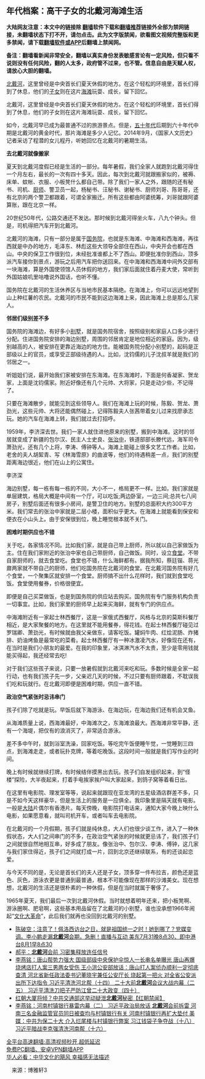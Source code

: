  <!-- 面包屑导航 --> <h2>年代档案：高干子女的北戴河海滩生活</h2> <p class="notice"><b>大陆网友注意：本文中的链接除 <a href="https://github.com/bannedbook/fanqiang" >翻墙</a>软件下载和<a href="https://github.com/killgcd/justmysocks/blob/master/README.md">翻墙推荐</a>链接外全部为禁网链接，未翻墙状态下打不开，请勿点击。此为文字版禁闻，欲看图文视频完整版和更多禁闻，请下载<a href="https://github.com/bannedbook/fanqiang">翻墙软件或APP</a>后翻墙上禁闻网。</p><p>备注：翻墙看新闻非常安全，翻墙以真实身份发表敏感言论有一定风险，但只看不说则没有任何风险，翻的人太多，政府管不过来，也不管。信息自由是天赋人权，请放心大胆的翻墙。</b></p>  <div class="entry"> <p id="summary"><a href="https://www.bannedbook.org/bnews/tag/%E5%8C%97%E6%88%B4%E6%B2%B3/" class="st_tag internal_tag" rel="tag" title="标签 北戴河 下的日志">北戴河</a>，这里曾经是中央首长们夏天休假的地方。在这个轻松的环境里，首长们得到了休息，他们的<a href="https://www.bannedbook.org/bnews/tag/%E5%AD%90%E5%A5%B3/" class="st_tag internal_tag" rel="tag" title="标签 子女 下的日志">子女</a>则在这片<a href="https://www.bannedbook.org/bnews/tag/%e6%b5%b7%e6%bb%a9/" class="st_tag internal_tag" rel="tag" title="标签 海滩 下的日志">海滩</a>玩耍、成长，留下回忆。</p> <p>北戴河，这里曾经是中央首长们夏天休假的地方。在这个轻松的环境里，首长们得到了休息，他们的子女则在这片海滩玩耍、成长，留下回忆。</p> <p>如今，北戴河早已成为最普通不过的旅游景点。但是，<span class='wp_keywordlink'><a href="https://www.bannedbook.org/forum2/topic1267.html" title="《五十年代底尘埃》" target="_blank">五十年代</a></span>后期到六十年代中期是北戴河的黄金时代，那片海滩是多少人记忆。2014年9月，《国家人文历史》记者采访了程潜的女儿程丹，听她回忆在北戴河的暑期生活。</p> <p><strong>去北戴河就像搬家</strong></p> <p>夏天到北戴河度假已经是生活的一部分。每年暑假，我们全家人就跑到北戴河得住一个月左右，最长的一次有四十多天。因此，每次到北戴河就跟搬家似的，被褥、床单、蚊帐、衣服、小板凳什么都自己带。除了我们一家人之外，跟随的还有秘书、司机、<a href="https://www.bannedbook.org/bnews/tag/%e5%8e%a8%e5%b8%88/" class="st_tag internal_tag" rel="tag" title="标签 厨师 下的日志">厨师</a>、警卫员一起，杨秘书、汪秘书、谢秘书、厨师刘哥、陈哥哥，还有北京的两个警卫都跟着，可谓全家搬迁。所有这些都由阿婆统筹，刘哥就跟阿婆算账，跟在北京一样。</p> <p>20世纪50年代，公路交通还不发达。那时候到北戴河得坐火车，八九个钟头。但是，司机得把汽车开到北戴河。</p> <p>北戴河的海滩，只有一部分是属于<a href="https://www.bannedbook.org/bnews/tag/%e5%9b%bd%e5%8a%a1%e9%99%a2/" class="st_tag internal_tag" rel="tag" title="标签 国务院 下的日志">国务院</a>，也就是东海滩、中海滩和西海滩，再往西就是中办的地方，毛泽东、林彪这些大领导全部住在西山，中央开会也都在西山。中央的保卫工作很到位，未经批准谁都上不了西山。即便批准你到西山，顶多派汽车接你到景点，游玩之后用汽车把你送回来。在中海滩和西海滩中间外交部有一块海滩，算是外国使领馆人员休假的地方，我们家后面就住着丹麦大使，常听到外国姑娘叽里咕噜说外国话，也听不懂。</p>  <p>国务院在北戴河的生活休养区与当地市民基本隔绝。在海滩上，你可以远远地望到山上种红薯的农民。北戴河的市民不能到这边海滩上来，因此海滩上总是那么几家人。</p> <p><strong>邻居们级别差不多</strong></p> <p>国务院的海滩边，有好多小<a href="https://www.bannedbook.org/bnews/tag/%E5%88%AB%E5%A2%85/" class="st_tag internal_tag" rel="tag" title="标签 别墅 下的日志">别墅</a>，就是国务院宿舍，按照级别和家庭人口多少进行分配。住进国务院安排的海边别墅，周围的邻居肯定是地位相近的家庭。因为，级别越高的人，被安排在更靠近海边的地方住。能被国务院分配小别墅的，起码是正部级以上的官员，或享受正部级待遇的人。比如，沈钧儒的儿子沈叔羊就是我们的邻居之一。</p> <p>听姐姐们说，最开始我们家被安排在东海滩。在东海滩时，下面是何香凝家、贺龙家，上面是沈钧儒家。附近好像还有几个元帅、大将家，只是走动少些，不记得了。</p> <p>只要在海滩散步，就能见到这些领导人。我们在海滩上玩的时候，陈毅、贺龙、萧劲光，这些元帅、大将还能偶然碰上，记得陈毅夫人张茜带着女儿过来找廖承志玩。她的汽车在海滩上转，我们就过去打招呼。</p> <p>1959年，李济深去世。我们一家人就住进他原来的别墅，搬到中海滩。这时的邻居就变成了新疆的包尔汉、民主人士史良、<a href="https://www.bannedbook.org/bnews/tag/%E5%BC%A0%E6%B2%BB%E4%B8%AD/" class="st_tag internal_tag" rel="tag" title="标签 张治中 下的日志">张治中</a>，铁道部部长滕代远，海军司令萧劲光，还有几个上将，李涛、傅钟等人。海滩上能碰上很多文艺工作者。比如，老舍的夫人胡絜青、写《林海雪原》的曲波等，他们的待遇稍差一点，我们的别墅距离海边很近，他们在山上的公寓住。</p> <p>李济深</p>  <p>海边别墅，每一栋有每一栋的不同，大小不一，格局更不一样。比如，我们家就是单层建筑，格局大概是中间有一个厅，可以吃饭;两边卧室，一边三间;总共七八间房子，别墅后面还有很多小房间，是警卫住的地方。别墅的总面积大约300平方米。我们常去的张治中家就是二层小楼，面积似乎更大。在海滩上就能看到保安和便衣在小山头上。由于安保很到位，晚上睡觉根本就不关门。</p> <p><strong>困难时期供应也不错</strong></p> <p>关于吃，各家情况不同。比如我们家，就是自己带上厨师，所以就以自己家做饭为主。住在我们家附近的张治中家也自己带厨师，自己做饭。同时，设立<a href="https://www.bannedbook.org/bnews/tag/%e9%a3%9f%e5%a0%82/" class="st_tag internal_tag" rel="tag" title="标签 食堂 下的日志">食堂</a>。不带自家厨师的，就去食堂吃。食堂也不错，什么海鲜都有。据我所知，蔡廷锴、蒋光鼐两家就不带自己的厨师，他们吃国务院在北戴河的食堂。在北戴河国务院有好几个食堂，一个聚集区就安排一个食堂。厨师搞不出什么花样时，我们就到食堂吃饭。食堂使用餐券，价格很便宜。</p> <p>即便是自己买菜做饭，也是到国务院的供应站去购买。国务院有专门服务机构负责一切事宜。比如，我们家里的厨师早上起来买海鲜，就有专门的供应点。</p> <p>中海滩附近有一家起士林西餐厅，这是一家俄式西餐厅，风格与北京的莫斯科餐厅相近，是大家聚餐的地方。在这里就不能用餐券，得花钱。在起士林西餐厅碰见过罗瑞卿、萧劲光，有时候就由我父亲做东，请客吃饭。罐焖牛肉、红烩泥肠、炸猪排、奶油烤鱼是最常吃的菜肴。起士林西餐厅有一种冰激凌汽水，好像现在还有，在当时是我们小朋友的最爱。在我的印象里，冰淇淋汽水不太贵，至少是零用钱就能买得起，我还经常去吃!</p> <p>对于我们这些孩子来说，只要一放暑假就到北戴河来吃和玩。多数时候是全家一起行动，也有我们孩子先一步，父亲迟几天的时候，不过只要有厨师跟着，不耽误我们吃和玩就行。在北戴河即便是困难时期，供应一直不错。</p> <p><strong>政治空气紧张时忌讳串门</strong></p>  <p>孩子们除了吃就是玩。早饭后就下海游泳、在海边玩，在海边我们还有机会叉鱼。</p> <p>从海滩质量上说，西海滩最好，中海滩次之，东海滩浪最大。西海滩非常平静，还有一个海堤，把仅有的浪消灭了，非常适合游泳。</p> <p>差不多中午时，就到浴室洗澡，回家吃饭。等吃完午饭便睡午觉，一觉睡到三四点，到海滩走走，或者玩扑克牌，等着吃晚饭。这段时间一般就是我们写作业的时间。</p> <p>晚上有时候就继续打牌，有时候结伴摸黑出去玩。孩子们自发组织起来，到“怪楼”探险，大半夜起来，打着手电挨家挨户叫大家起来，到鸽子窝等着看日出。</p> <p>在这里有电影院、理发室等等，说起来就跟现在亚龙湾的五星级酒店群差不多，只是不如今天这样豪华，但是生活上的服务是一应俱全。我印象里是隔天就有电影。一般是<span class='wp_keywordlink_affiliate'><a href="https://www.bannedbook.org/" title="大陆" target="_blank">大陆</a></span>片偶尔有香港片。每天傍晚，电影院打电话来，通知大家今晚上映什么电影，如果愿意看，就叫司机开车，或者叫车去电影院。</p> <p>在北戴河的一个月假期，孩子们就是纯休息，大人们也很少谈工作，进入了一种休假状态，大人们之间串门的不多，在政治空气紧张的时候就更忌讳了，我们孩子们之间就很自然地相互串，好多成了朋友。像张治中、包尔汉、李涛、傅钟，这几家与我们家住得近，孩子们之间就打成一片，回到北京还继续联系，有的还谈起恋爱。</p> <p>与今天不同的是，无论是首长们的夫人还是子女，顶多穿一件布拉吉，颜色还是蓝色、灰色，游泳衣更是普通到最普通，根本不可能像现在那样的沙滩美女。现在想想，北戴河的生活还是很朴素的一种休假，但是在当时就属于奢侈了。</p>  <p>1965年夏天，我们最后一次到北戴河休假。当时就想着明年还来，把小板凳啊、游泳圈啊、肥皂啊，这些基本用品留在了北戴河的小别墅，谁也没承想1966年闹起“<span class='wp_keywordlink'><a href="https://www.bannedbook.org/forum2/topic973.html" title="《文化大革命：历史真相和集体记忆》" target="_blank">文化大革命</a></span>”，此后我们就再也没回到北戴河的别墅。</p> <div id="taboola-mid-1"></div>  <ul class='op-related-articles' title='相关阅读'> <li><a href='https://www.bannedbook.org/bnews/bannedvideo/20220801/1765581.html' target='_blank'>陈破空：注意了！佩洛西访台之日，就是祖国统一之时！她到哪了？党媒变调。李小鹏走漏<b>北戴河</b>会期，急删！直播与互动 美东7月31晚8点30、即中港台8月1早8点30</a></li> <li><a href='https://www.bannedbook.org/bnews/comments/20220731/1765264.html' target='_blank'>郝平：<b>北戴河</b>会前 习密集释放连任信号</a></li> <li><a href='https://www.bannedbook.org/bnews/comments/20220731/1765260.html' target='_blank'>李燕铭：唐山帮势力强大 国级部级中央保护伞惊人一长串名单曝光 唐山再爆烧烤店打人案三男两女受伤 王小洪公安部放话：唐山打人案侦办顺利一定彻底查清 河北省新任政法委书记董晓宇兼任公安厅长 烧起第一把火 对全省公安派出所下达指令 习近平清洗河北帮（十四） 二十大前<b>北戴河</b>会议大战内幕（二五） 习近平清洗刀把子严防江曾二十大政变（四十）</a></li> <li><a href='https://www.bannedbook.org/bnews/bannedvideo/20220731/1765241.html' target='_blank'>红朝大厦将倾？中共交通部这举动疑泄<b>北戴河</b>秘密【红朝禁闻】</a></li> <li><a href='https://www.bannedbook.org/bnews/comments/20220731/1765230.html' target='_blank'>李燕铭：河南村镇银行暴雷内幕（二） 习近平政治局放话 <b>北戴河</b>会前拆雷 河南三名金融监管官员同日被查均与村镇银行有关 河南村镇银行再扩大垫付 美媒：中共为保二十大 介入烂尾楼与村镇银行弊案 习江钱袋子争夺战（十八） 习近平暗战李克强清洗河南帮（十六）</a></li> </ul> <p class="texttj"> <a href="https://github.com/bannedbook/fanqiang/wiki/V2ray%E6%9C%BA%E5%9C%BA" target="_blank">全平台高速翻墙:高清视频秒开,超低延迟</a><br/> <a href="https://github.com/bannedbook/fanqiang/wiki/%E7%A6%81%E9%97%BB%E7%BD%91%E5%AE%89%E5%8D%93%E7%BF%BB%E5%A2%99%E6%96%B0%E9%97%BBAPP" target="_blank">免费PC翻墙、安卓VPN翻墙APP</a><br/> <a href="https://www.bannedbook.org/bnews/comments/20220220/1694796.html" target="_blank">华人必看：中华文化的飓风 幸福感无法描述</a> </p><p class="src-info">　来源：博雅轩3 </p><a name='sharetosocial'></a>  <div style="margin-bottom:5px;padding-bottom:5px;clear:both"> <div id="archive-pix-1" class="banner-ads"> <!-- AuctionX Display platform tag START --> <div id="27602x728x90x621x_ADSLOT1" clicktrack="%%CLICK_URL_ESC%%"></div>  <!-- AuctionX Display platform tag END --> </div> <div id="archive-pix-2" class="banner-ads"> <!-- AuctionX Display platform tag START --> <div id="27556x300x250x621x_ADSLOT1" clicktrack="%%CLICK_URL_ESC%%" style="margin:0 auto;text-align:center"></div>  <!-- AuctionX Display platform tag END --> </div> </div>  <div id="archive-pix-1" class="banner-ads"> <!-- AuctionX Display platform tag START --> <div id="27603x728x90x621x_ADSLOT1" clicktrack="%%CLICK_URL_ESC%%"></div>  <!-- AuctionX Display platform tag END --> </div> </div><!--END ENTRY--> 